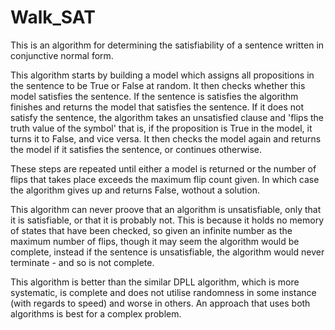 # Walk_SAT

This is an algorithm for determining the satisfiability of a sentence written in conjunctive normal form.

This algorithm starts by building a model which assigns all propositions in the sentence to be True or False at random.
It then checks whether this model satisfies the sentence. If the sentence is satisfies the algorithm finishes and returns the model that satisfies the sentence.
If it does not satisfy the sentence, the algorithm takes an unsatisfied clause and 'flips the truth value of the symbol' that is, if the proposition is True in the model, it turns it to False, and vice versa.
It then checks the model again and returns the model if it satisfies the sentence, or continues otherwise.

These steps are repeated until either a model is returned or the number of flips that takes place exceeds the maximum flip count given. In which case the algorithm gives up and returns False, wothout a solution.

This algorithm can never proove that an algorithm is unsatisfiable, only that it is satisfiable, or that it is probably not.
This is because it holds no memory of states that have been checked, so given an infinite number as the maximum number of flips, though it may seem the algorithm would be complete, instead if the sentence is unsatisfiable, the algorithm would never terminate - and so is not complete.

This algorithm is better than the similar DPLL algorithm, which is more systematic, is complete and does not utilise randomness in some instance (with regards to speed) and worse in others.
An approach that uses both algorithms is best for a complex problem.
